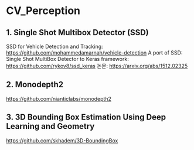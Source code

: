 # CV_Perception
## 1. Single Shot Multibox Detector (SSD)
SSD for Vehicle Detection and Tracking: https://github.com/mohammedamarnah/vehicle-detection
A port of SSD: Single Shot MultiBox Detector to Keras framework: https://github.com/rykov8/ssd_keras
논문: https://arxiv.org/abs/1512.02325

## 2. Monodepth2
https://github.com/nianticlabs/monodepth2

## 3. 3D Bounding Box Estimation Using Deep Learning and Geometry
https://github.com/skhadem/3D-BoundingBox
